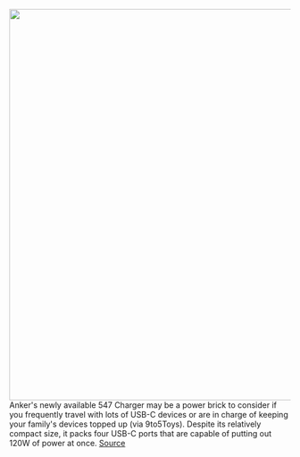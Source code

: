 <img src='https://cdn.vox-cdn.com/thumbor/O5Gv4DBKh-vkFUg4gIN_WiZolbA=/0x0:1200x1397/1200x800/filters:focal(293x940:485x1132)/cdn.vox-cdn.com/uploads/chorus_image/image/70312074/81S8rgIaNdL._AC_SL1500_.0.jpg' width='700px' /><br/>
Anker's newly available 547 Charger may be a power brick to consider if you frequently travel with lots of USB-C devices or are in charge of keeping your family's devices topped up (via 9to5Toys). Despite its relatively compact size, it packs four USB-C ports that are capable of putting out 120W of power at once.
<a href='https://www.theverge.com/2021/12/23/22852051/anker-usb-c-4-port-120w-power-brick-547-charger'> Source <a/>